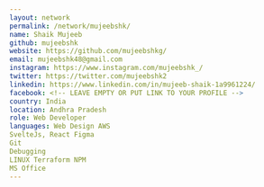 ```yaml
---
layout: network
permalink: /network/mujeebshk/
name: Shaik Mujeeb
github: mujeebshk
website: https://github.com/mujeebshkg/
email: mujeebshk48@gmail.com
instagram: https://www.instagram.com/mujeebshk_/
twitter: https://twitter.com/mujeebshk2
linkedin: https://www.linkedin.com/in/mujeeb-shaik-1a9961224/
facebook: <!-- LEAVE EMPTY OR PUT LINK TO YOUR PROFILE -->
country: India
location: Andhra Pradesh
role: Web Developer
languages: Web Design AWS
SvelteJs, React Figma
Git
Debugging
LINUX Terraform NPM
MS Office
---
```

